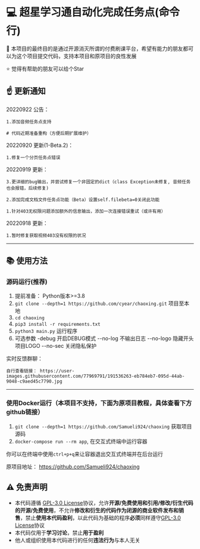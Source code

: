 # :computer: 超星学习通自动化完成任务点(命令行)

:muscle: 本项目的最终目的是通过开源消灭所谓的付费刷课平台，希望有能力的朋友都可以为这个项目提交代码，支持本项目和原项目的良性发展    

:star: 觉得有帮助的朋友可以给个Star

## :point_up: 更新通知  

20220922 公告：

    1.添加音频任务点支持

    # 代码近期准备重构（方便后期扩展维护）

20220920 更新(1-Beta.2)：

    1.修复一个分页任务点错误

20220919 更新：

    3.更详细的bug输出，并尝试修复一个非固定的dict（class Exception未修复, 音频任务也会报错，后续修复)

    2.添加完成文档文件任务点功能（Beta）设置self.filebeta=0关闭此功能

    1.针对403无权限问题添加额外的信息输出，添加一次连接错误重试（或许有用）

20220918 更新：

    1.暂时修复获取视频403没有权限的状况

-------------------

## :books: 使用方法

### 源码运行(推荐)
1. 提前准备： Python版本>=3.8
2. `git clone --depth=1 https://github.com/cyear/chaoxing.git` 项目至本地
3. `cd chaoxing`
4. `pip3 install -r requirements.txt`
5. `python3 main.py` 运行程序
6. 可选参数 -debug 开启DEBUG模式 --no-log 不输出日志 --no-logo 隐藏开头项目LOGO --no-sec 关闭隐私保护

实时反馈群聊：

    自行查看链接： https://user-images.githubusercontent.com/77969791/191536263-eb784eb7-095d-44ab-9048-c9aed45c7790.jpg

-------------------

### 使用Docker运行（本项目不支持，下面为原项目教程，具体查看下方github链接）
1. `git clone --depth=1 https://github.com/Samueli924/chaoxing` 获取项目源码
2. `docker-compose run --rm app`, 在交互式终端中运行容器

你可以在终端中使用`ctrl+p+q`来让容器退出交互式终端并在后台运行


原项目地址： https://github.com/Samueli924/chaoxing

## :warning: 免责声明  
- 本代码遵循 [GPL-3.0 License](https://github.com/cyear/chaoxing/blob/main/LICENSE)协议，允许**开源/免费使用和引用/修改/衍生代码的开源/免费使用**，不允许**修改和衍生的代码作为闭源的商业软件发布和销售**，禁止**使用本代码盈利**，以此代码为基础的程序**必须**同样遵守[GPL-3.0 License](https://github.com/cyear/chaoxing/blob/main/LICENSE)协议  
- 本代码仅用于**学习讨论**，禁止**用于盈利**  
- 他人或组织使用本代码进行的任何**违法行为**与本人无关